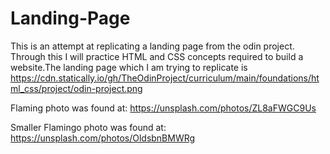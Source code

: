 # Landing-Page

This is an attempt at replicating a landing page from the odin project. Through this I will practice HTML and CSS concepts required to build a website.The landing page which I am trying to replicate is https://cdn.statically.io/gh/TheOdinProject/curriculum/main/foundations/html_css/project/odin-project.png

Flaming photo was found at: https://unsplash.com/photos/ZL8aFWGC9Us

Smaller Flamingo photo was found at: https://unsplash.com/photos/OldsbnBMWRg